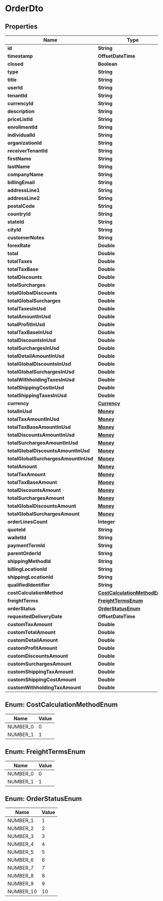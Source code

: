 

# OrderDto


## Properties

| Name | Type | Description | Notes |
|------------ | ------------- | ------------- | -------------|
|**id** | **String** |  |  [optional] |
|**timestamp** | **OffsetDateTime** |  |  [optional] |
|**closed** | **Boolean** |  |  [optional] |
|**type** | **String** |  |  [optional] |
|**title** | **String** |  |  [optional] |
|**userId** | **String** |  |  [optional] |
|**tenantId** | **String** |  |  [optional] |
|**currencyId** | **String** |  |  [optional] |
|**description** | **String** |  |  [optional] |
|**priceListId** | **String** |  |  [optional] |
|**enrollmentId** | **String** |  |  [optional] |
|**individualId** | **String** |  |  [optional] |
|**organizationId** | **String** |  |  [optional] |
|**receiverTenantId** | **String** |  |  [optional] |
|**firstName** | **String** |  |  [optional] |
|**lastName** | **String** |  |  [optional] |
|**companyName** | **String** |  |  [optional] |
|**billingEmail** | **String** |  |  [optional] |
|**addressLine1** | **String** |  |  [optional] |
|**addressLine2** | **String** |  |  [optional] |
|**postalCode** | **String** |  |  [optional] |
|**countryId** | **String** |  |  [optional] |
|**stateId** | **String** |  |  [optional] |
|**cityId** | **String** |  |  [optional] |
|**customerNotes** | **String** |  |  [optional] |
|**forexRate** | **Double** |  |  [optional] |
|**total** | **Double** |  |  [optional] |
|**totalTaxes** | **Double** |  |  [optional] |
|**totalTaxBase** | **Double** |  |  [optional] |
|**totalDiscounts** | **Double** |  |  [optional] |
|**totalSurcharges** | **Double** |  |  [optional] |
|**totalGlobalDiscounts** | **Double** |  |  [optional] |
|**totalGlobalSurcharges** | **Double** |  |  [optional] |
|**totalTaxesInUsd** | **Double** |  |  [optional] |
|**totalAmountInUsd** | **Double** |  |  [optional] |
|**totalProfitInUsd** | **Double** |  |  [optional] |
|**totalTaxBaseInUsd** | **Double** |  |  [optional] |
|**totalDiscountsInUsd** | **Double** |  |  [optional] |
|**totalSurchargesInUsd** | **Double** |  |  [optional] |
|**totalDetailAmountInUsd** | **Double** |  |  [optional] |
|**totalGlobalDiscountsInUsd** | **Double** |  |  [optional] |
|**totalGlobalSurchargesInUsd** | **Double** |  |  [optional] |
|**totalWithholdingTaxesInUsd** | **Double** |  |  [optional] |
|**totalShippingCostInUsd** | **Double** |  |  [optional] |
|**totalShippingTaxesInUsd** | **Double** |  |  [optional] |
|**currency** | [**Currency**](Currency.md) |  |  [optional] |
|**totalInUsd** | [**Money**](Money.md) |  |  [optional] |
|**totalTaxAmountInUsd** | [**Money**](Money.md) |  |  [optional] |
|**totalTaxBaseAmountInUsd** | [**Money**](Money.md) |  |  [optional] |
|**totalDiscountsAmountInUsd** | [**Money**](Money.md) |  |  [optional] |
|**totalSurchargesAmountInUsd** | [**Money**](Money.md) |  |  [optional] |
|**totalGlobalDiscountsAmountInUsd** | [**Money**](Money.md) |  |  [optional] |
|**totalGlobalSurchargesAmountInUsd** | [**Money**](Money.md) |  |  [optional] |
|**totalAmount** | [**Money**](Money.md) |  |  [optional] |
|**totalTaxAmount** | [**Money**](Money.md) |  |  [optional] |
|**totalTaxBaseAmount** | [**Money**](Money.md) |  |  [optional] |
|**totalDiscountsAmount** | [**Money**](Money.md) |  |  [optional] |
|**totalSurchargesAmount** | [**Money**](Money.md) |  |  [optional] |
|**totalGlobalDiscountsAmount** | [**Money**](Money.md) |  |  [optional] |
|**totalGlobalSurchargesAmount** | [**Money**](Money.md) |  |  [optional] |
|**orderLinesCount** | **Integer** |  |  [optional] |
|**quoteId** | **String** |  |  [optional] |
|**walletId** | **String** |  |  [optional] |
|**paymentTermId** | **String** |  |  [optional] |
|**parentOrderId** | **String** |  |  [optional] |
|**shippingMethodId** | **String** |  |  [optional] |
|**billingLocationId** | **String** |  |  [optional] |
|**shippingLocationId** | **String** |  |  [optional] |
|**qualifiedIdentifier** | **String** |  |  [optional] |
|**costCalculationMethod** | [**CostCalculationMethodEnum**](#CostCalculationMethodEnum) |  |  [optional] |
|**freightTerms** | [**FreightTermsEnum**](#FreightTermsEnum) |  |  [optional] |
|**orderStatus** | [**OrderStatusEnum**](#OrderStatusEnum) |  |  [optional] |
|**requestedDeliveryDate** | **OffsetDateTime** |  |  [optional] |
|**customTaxAmount** | **Double** |  |  [optional] |
|**customTotalAmount** | **Double** |  |  [optional] |
|**customDetailAmount** | **Double** |  |  [optional] |
|**customProfitAmount** | **Double** |  |  [optional] |
|**customDiscountsAmount** | **Double** |  |  [optional] |
|**customSurchargesAmount** | **Double** |  |  [optional] |
|**customShippingTaxAmount** | **Double** |  |  [optional] |
|**customShippingCostAmount** | **Double** |  |  [optional] |
|**customWithholdingTaxAmount** | **Double** |  |  [optional] |



## Enum: CostCalculationMethodEnum

| Name | Value |
|---- | -----|
| NUMBER_0 | 0 |
| NUMBER_1 | 1 |



## Enum: FreightTermsEnum

| Name | Value |
|---- | -----|
| NUMBER_0 | 0 |
| NUMBER_1 | 1 |



## Enum: OrderStatusEnum

| Name | Value |
|---- | -----|
| NUMBER_1 | 1 |
| NUMBER_2 | 2 |
| NUMBER_3 | 3 |
| NUMBER_4 | 4 |
| NUMBER_5 | 5 |
| NUMBER_6 | 6 |
| NUMBER_7 | 7 |
| NUMBER_8 | 8 |
| NUMBER_9 | 9 |
| NUMBER_10 | 10 |



